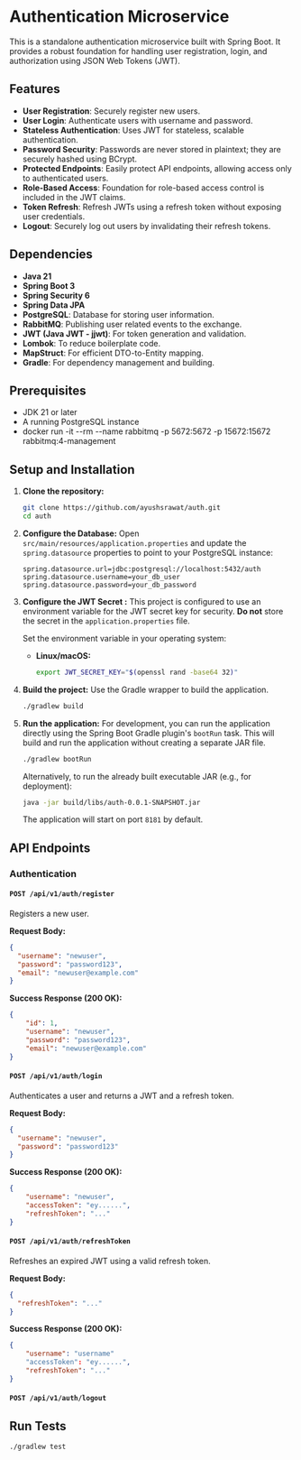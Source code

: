 # Authentication Microservice

This is a standalone authentication microservice built with Spring Boot. It provides a robust foundation for handling user registration, login, and authorization using JSON Web Tokens (JWT).

## Features

- **User Registration**: Securely register new users.
- **User Login**: Authenticate users with username and password.
- **Stateless Authentication**: Uses JWT for stateless, scalable authentication.
- **Password Security**: Passwords are never stored in plaintext; they are securely hashed using BCrypt.
- **Protected Endpoints**: Easily protect API endpoints, allowing access only to authenticated users.
- **Role-Based Access**: Foundation for role-based access control is included in the JWT claims.
- **Token Refresh**: Refresh JWTs using a refresh token without exposing user credentials.
- **Logout**: Securely log out users by invalidating their refresh tokens.

## Dependencies

- **Java 21**
- **Spring Boot 3**
- **Spring Security 6**
- **Spring Data JPA**
- **PostgreSQL**: Database for storing user information.
- **RabbitMQ**: Publishing user related events to the exchange. 
- **JWT (Java JWT - jjwt)**: For token generation and validation.
- **Lombok**: To reduce boilerplate code.
- **MapStruct**: For efficient DTO-to-Entity mapping.
- **Gradle**: For dependency management and building.

## Prerequisites

- JDK 21 or later
- A running PostgreSQL instance
- docker run -it --rm --name rabbitmq -p 5672:5672 -p 15672:15672 rabbitmq:4-management

## Setup and Installation

1.  **Clone the repository:**
    ```bash
    git clone https://github.com/ayushsrawat/auth.git
    cd auth
    ```

2.  **Configure the Database:**
    Open `src/main/resources/application.properties` and update the `spring.datasource` properties to point to your PostgreSQL instance:
    ```properties
    spring.datasource.url=jdbc:postgresql://localhost:5432/auth
    spring.datasource.username=your_db_user
    spring.datasource.password=your_db_password
    ```

3.  **Configure the JWT Secret :**
    This project is configured to use an environment variable for the JWT secret key for security. **Do not** store the secret in the `application.properties` file.

    Set the environment variable in your operating system:
    - **Linux/macOS:**
      ```bash
      export JWT_SECRET_KEY="$(openssl rand -base64 32)"
      ```
4.  **Build the project:**
    Use the Gradle wrapper to build the application.
    ```bash
    ./gradlew build
    ```

5.  **Run the application:**
    For development, you can run the application directly using the Spring Boot Gradle plugin's `bootRun` task. This will build and run the application without creating a separate JAR file.
    ```bash
    ./gradlew bootRun
    ```
    Alternatively, to run the already built executable JAR (e.g., for deployment):
    ```bash
    java -jar build/libs/auth-0.0.1-SNAPSHOT.jar
    ```
    The application will start on port `8181` by default.

## API Endpoints

### Authentication

#### `POST /api/v1/auth/register`

Registers a new user.

**Request Body:**
```json
{
  "username": "newuser",
  "password": "password123",
  "email": "newuser@example.com"
}
```

**Success Response (200 OK):**
```json
{
    "id": 1,
    "username": "newuser",
    "password": "password123",
    "email": "newuser@example.com"
}
```

#### `POST /api/v1/auth/login`

Authenticates a user and returns a JWT and a refresh token.

**Request Body:**
```json
{
  "username": "newuser",
  "password": "password123"
}
```

**Success Response (200 OK):**
```json
{
    "username": "newuser",
    "accessToken": "ey......",
    "refreshToken": "..."
}
```

#### `POST /api/v1/auth/refreshToken`

Refreshes an expired JWT using a valid refresh token.

**Request Body:**
```json
{
  "refreshToken": "..."
}
```

**Success Response (200 OK):**
```json
{   
    "username": "username"
    "accessToken": "ey......",
    "refreshToken": "..."
}
```

#### `POST /api/v1/auth/logout`

## Run Tests
```bash
./gradlew test
```
